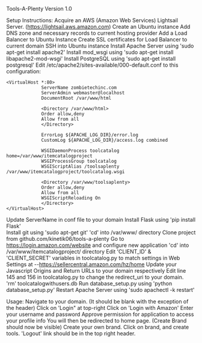Tools-A-Plenty Version 1.0

Setup Instructions:
Acquire an AWS (Amazon Web Services) Lightsail Server. (https://lightsail.aws.amazon.com)
Create an Ubuntu instance
Add DNS zone and necessary records to current hosting provider
Add a Load Balancer to Ubuntu Instance
Create SSL certificates for Load Balancer to current domain
SSH into Ubuntu instance
Install Apache Server using 'sudo apt-get install apache2'
Install mod_wsgi using 'sudo apt-get install libapache2-mod-wsgi'
Install PostgreSQL using 'sudo apt-get install postgresql'
Edit /etc/apache2/sites-available/000-default.conf to this configuration:

    <VirtualHost *:80>
                 ServerName zombietechinc.com
                 ServerAdmin webmaster@localhost
                 DocumentRoot /var/www/html
            
                 <Directory /var/www/html>
                 Order allow,deny
                 Allow from all
                 </Directory>
            
                 ErrorLog ${APACHE_LOG_DIR}/error.log
                 CustomLog ${APACHE_LOG_DIR}/access.log combined
            
                 WSGIDaemonProcess toolcatalog home=/var/www/itemcatalogproject
                 WSGIProcessGroup toolcatalog
                 WSGIScriptAlias /toolsaplenty /var/www/itemcatalogproject/toolcatalog.wsgi
            
                 <Directory /var/www/toolsaplenty>
                 Order allow,deny
                 Allow from all
                 WSGIScriptReloading On
                 </Directory>
    </VirtualHost>
Update ServerName in conf file to your domain
Install Flask using 'pip install Flask'    
Install git using 'sudo apt-get git'
'cd' into /var/www/ directory
Clone project from github.com/kinetik06/tools-a-plenty
Go to https://login.amazon.com/website and configure new application
'cd' into /var/www/itemcatalogproject/ directory
Edit 'CLIENT_ID' & 'CLIENT_SECRET' variables in toolcatalog.py to match settings in Web Settings at
   --https://sellercentral.amazon.com/hz/home
Update your Javascript Origins and Return URLs to your domain respectively
Edit line 145 and 156 in toolcatalog.py to change the redirect_uri to your domain.   
'rm' toolcatalogwithusers.db
Run database_setup.py using 'python database_setup.py'
Restart Apache Server using 'sudo apachectl -k restart'

Usage:
Navigate to your domain. (It should be blank with the exception of the header)
Click on 'Login" at top-right
Click on 'Login with Amazon'
Enter your username and password
Approve permission for application to access your profile info
You will then be redirected to home page. (Create Brand should now be visible)
Create your own brand. Click on brand, and create tools.
'Logout' link should be in the top right header.

 

    
            

